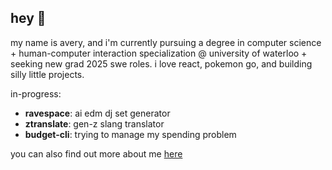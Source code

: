 ## hey 👋

my name is avery, and i'm currently pursuing a degree in computer science + human-computer interaction specialization @ university of waterloo + seeking new grad 2025 swe roles. i love react, pokemon go, and building silly little projects.

in-progress:
- **ravespace**: ai edm dj set generator
- **ztranslate**: gen-z slang translator
- **budget-cli**: trying to manage my spending problem

you can also find out more about me [here](https://www.averyxlin.com/)

